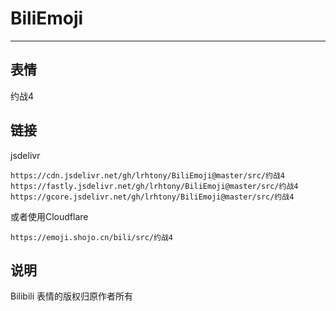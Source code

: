 # BiliEmoji
---
## 表情
约战4
## 链接
jsdelivr
```
https://cdn.jsdelivr.net/gh/lrhtony/BiliEmoji@master/src/约战4
https://fastly.jsdelivr.net/gh/lrhtony/BiliEmoji@master/src/约战4
https://gcore.jsdelivr.net/gh/lrhtony/BiliEmoji@master/src/约战4
```
或者使用Cloudflare
```
https://emoji.shojo.cn/bili/src/约战4
```
## 说明
Bilibili 表情的版权归原作者所有
